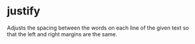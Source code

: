 justify
=======

Adjusts the spacing between the words on each line of the given text so that the left and right margins are the same.
